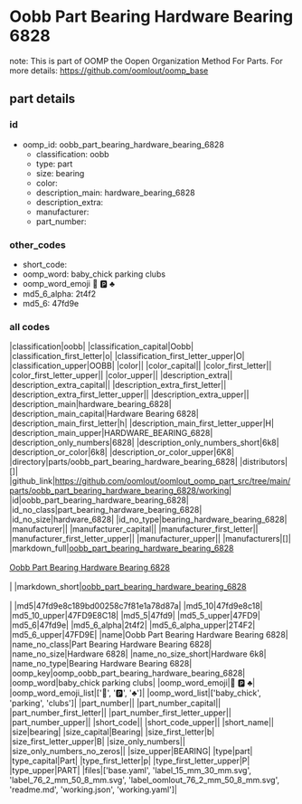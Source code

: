 # Oobb Part Bearing Hardware Bearing 6828  

note: This is part of OOMP the Oopen Organization Method For Parts. For more details: https://github.com/oomlout/oomp_base

##  part details





### id
* oomp_id: oobb_part_bearing_hardware_bearing_6828
  * classification: oobb
  * type: part
  * size: bearing
  * color: 
  * description_main: hardware_bearing_6828
  * description_extra: 
  * manufacturer: 
  * part_number: 

### other_codes
* short_code: 
* oomp_word: baby_chick parking clubs
* oomp_word_emoji :baby_chick: :parking: :clubs:
* md5_6_alpha: 2t4f2
* md5_6: 47fd9e

### all codes 
|classification|oobb|
|classification_capital|Oobb|
|classification_first_letter|o|
|classification_first_letter_upper|O|
|classification_upper|OOBB|
|color||
|color_capital||
|color_first_letter||
|color_first_letter_upper||
|color_upper||
|description_extra||
|description_extra_capital||
|description_extra_first_letter||
|description_extra_first_letter_upper||
|description_extra_upper||
|description_main|hardware_bearing_6828|
|description_main_capital|Hardware Bearing 6828|
|description_main_first_letter|h|
|description_main_first_letter_upper|H|
|description_main_upper|HARDWARE_BEARING_6828|
|description_only_numbers|6828|
|description_only_numbers_short|6k8|
|description_or_color|6k8|
|description_or_color_upper|6K8|
|directory|parts/oobb_part_bearing_hardware_bearing_6828|
|distributors|[]|
|github_link|https://github.com/oomlout/oomlout_oomp_part_src/tree/main/parts/oobb_part_bearing_hardware_bearing_6828/working|
|id|oobb_part_bearing_hardware_bearing_6828|
|id_no_class|part_bearing_hardware_bearing_6828|
|id_no_size|hardware_6828|
|id_no_type|bearing_hardware_bearing_6828|
|manufacturer||
|manufacturer_capital||
|manufacturer_first_letter||
|manufacturer_first_letter_upper||
|manufacturer_upper||
|manufacturers|[]|
|markdown_full|[oobb_part_bearing_hardware_bearing_6828](https://github.com/oomlout/oomlout_oomp_part_src/tree/main/parts/oobb_part_bearing_hardware_bearing_6828/working)<br>[](https://github.com/oomlout/oomlout_oomp_part_src/tree/main/parts/oobb_part_bearing_hardware_bearing_6828/working)<br>[Oobb Part Bearing Hardware Bearing 6828](https://github.com/oomlout/oomlout_oomp_part_src/tree/main/parts/oobb_part_bearing_hardware_bearing_6828/working)<br><br>|
|markdown_short|[oobb_part_bearing_hardware_bearing_6828](https://github.com/oomlout/oomlout_oomp_part_src/tree/main/parts/oobb_part_bearing_hardware_bearing_6828/working)<br><br>|
|md5|47fd9e8c189bd00258c7f81e1a78d87a|
|md5_10|47fd9e8c18|
|md5_10_upper|47FD9E8C18|
|md5_5|47fd9|
|md5_5_upper|47FD9|
|md5_6|47fd9e|
|md5_6_alpha|2t4f2|
|md5_6_alpha_upper|2T4F2|
|md5_6_upper|47FD9E|
|name|Oobb Part Bearing Hardware Bearing 6828|
|name_no_class|Part Bearing Hardware Bearing 6828|
|name_no_size|Hardware 6828|
|name_no_size_short|Hardware 6k8|
|name_no_type|Bearing Hardware Bearing 6828|
|oomp_key|oomp_oobb_part_bearing_hardware_bearing_6828|
|oomp_word|baby_chick parking clubs|
|oomp_word_emoji|:baby_chick: :parking: :clubs:|
|oomp_word_emoji_list|[':baby_chick:', ':parking:', ':clubs:']|
|oomp_word_list|['baby_chick', 'parking', 'clubs']|
|part_number||
|part_number_capital||
|part_number_first_letter||
|part_number_first_letter_upper||
|part_number_upper||
|short_code||
|short_code_upper||
|short_name||
|size|bearing|
|size_capital|Bearing|
|size_first_letter|b|
|size_first_letter_upper|B|
|size_only_numbers||
|size_only_numbers_no_zeros||
|size_upper|BEARING|
|type|part|
|type_capital|Part|
|type_first_letter|p|
|type_first_letter_upper|P|
|type_upper|PART|
|files|['base.yaml', 'label_15_mm_30_mm.svg', 'label_76_2_mm_50_8_mm.svg', 'label_oomlout_76_2_mm_50_8_mm.svg', 'readme.md', 'working.json', 'working.yaml']|
